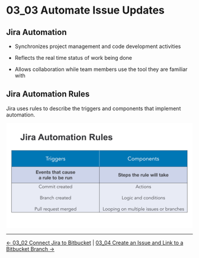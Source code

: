 # 03_03 Automate Issue Updates

## Jira Automation

- Synchronizes project management and code development activities 

- Reflects the real time status of work being done

- Allows collaboration while team members use the tool they are familiar with

## Jira Automation Rules

Jira uses rules to describe the triggers and components that implement automation.

![Jira rule triggers and components](./images/03_03-Automate-Issue-Updates.png)


<!-- FooterStart -->
---
[← 03_02 Connect Jira to Bitbucket](../03_02_connect_jira_to_bitbucket/README.md) | [03_04 Create an Issue and Link to a Bitbucket Branch →](../03_04_create_an_issue_and_link_to_bitbucket_branch/README.md)
<!-- FooterEnd -->
